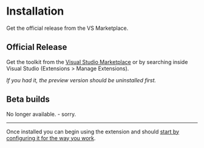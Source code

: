 # Installation

Get the official release from the VS Marketplace.

## Official Release

Get the toolkit from the [Visual Studio Marketplace](https://marketplace.visualstudio.com/items?itemName=MattLaceyLtd.RapidXamlToolkit) or by searching inside Visual Studio (Extensions > Manage Extensions).

_If you had it, the preview version should be uninstalled first._

## Beta builds

No longer available. - sorry.

***

Once installed you can begin using the extension and should [start by configuring it for the way you work](./configuration.md).
